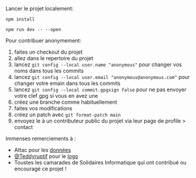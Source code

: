 Lancer le projet localement:

```
npm install

npm run dev -- --open
```

Pour contribuer anonymement:
1. faites un checkout du projet
2. allez dans le repertoire du projet
3. lancez `git config --local user.name "anonymous"` pour changer vos noms dans tous les commits
4. lancez  `git config --local user.email "anonymous@anonymous.com"` pour changer votre emain dans tous les commits
5. lancez  `git config --local commit.gpgsign false` pour ne pas envoyer votre clef gpg si vous en avez une 
6. créez une branche comme habituellement 
7. faites vos modifications
8. créez un patch avec `git format-patch main`
9. envoyez le à un contributeur public du projet via leur page de profile > contact

Immenses remerciements à :

- Attac pour les [données](https://france.attac.org/se-mobiliser/retraites-pour-le-droit-a-une-retraite-digne-et-heureuse/article/on-ne-les-lache-pas-la-carte-des-mobilisations)
- [@Teddyruptif](https://nitter.net/Teddyruptif/) pour le [logo](https://nitter.net/Teddyruptif/status/1649460414676172803)
- Toustes les camarades de Solidaires Informatique qui ont contribué ou encouragé ce projet !
